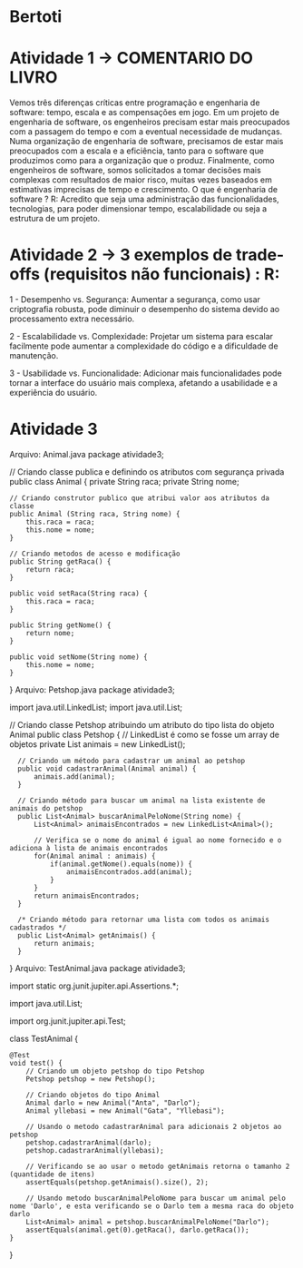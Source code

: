 # Bertoti
# Atividade 1 -> COMENTARIO DO LIVRO

Vemos três diferenças críticas entre programação e engenharia de software: tempo, escala e as compensações em jogo. Em um projeto de engenharia de software, os engenheiros precisam estar mais preocupados com a passagem do tempo e com a eventual necessidade de mudanças. Numa organização de engenharia de software, precisamos de estar mais preocupados com a escala e a eficiência, tanto para o software que produzimos como para a organização que o produz. Finalmente, como engenheiros de software, somos solicitados a tomar decisões mais complexas com resultados de maior risco, muitas vezes baseados em estimativas imprecisas de tempo e crescimento. O que é engenharia de software ? R: Acredito que seja uma administração das funcionalidades, tecnologias, para poder dimensionar tempo, escalabilidade ou seja a estrutura de um projeto.

# Atividade 2 -> 3 exemplos de trade-offs (requisitos não funcionais) : R:

1 - Desempenho vs. Segurança: Aumentar a segurança, como usar criptografia robusta, pode diminuir o desempenho do sistema devido ao processamento extra necessário.

2 - Escalabilidade vs. Complexidade: Projetar um sistema para escalar facilmente pode aumentar a complexidade do código e a dificuldade de manutenção.

3 - Usabilidade vs. Funcionalidade: Adicionar mais funcionalidades pode tornar a interface do usuário mais complexa, afetando a usabilidade e a experiência do usuário.

# Atividade 3

Arquivo: Animal.java
package atividade3;

// Criando classe publica e definindo os atributos com segurança privada
public class Animal {
	private String raca;
	private String nome;
	
	// Criando construtor publico que atribui valor aos atributos da classe
	public Animal (String raca, String nome) {
		this.raca = raca;
		this.nome = nome;
	}

	// Criando metodos de acesso e modificação
	public String getRaca() {
		return raca;
	}

	public void setRaca(String raca) {
		this.raca = raca;
	}

	public String getNome() {
		return nome;
	}

	public void setNome(String nome) {
		this.nome = nome;
	}
		
}
Arquivo: Petshop.java
  package atividade3;
  
  import java.util.LinkedList;
  import java.util.List;
  
  // Criando classe Petshop atribuindo um atributo do tipo lista do objeto Animal
  public class Petshop {
      // LinkedList é como se fosse um array de objetos
      private List<Animal> animais = new LinkedList<Animal>();
      
      // Criando um método para cadastrar um animal ao petshop
      public void cadastrarAnimal(Animal animal) {
          animais.add(animal);
      }
      
      // Criando método para buscar um animal na lista existente de animais do petshop
      public List<Animal> buscarAnimalPeloNome(String nome) {
          List<Animal> animaisEncontrados = new LinkedList<Animal>();
          
          // Verifica se o nome do animal é igual ao nome fornecido e o adiciona à lista de animais encontrados
          for(Animal animal : animais) {
              if(animal.getNome().equals(nome)) {
                  animaisEncontrados.add(animal);
              }
          }
          return animaisEncontrados;
      }
      
      /* Criando método para retornar uma lista com todos os animais cadastrados */
      public List<Animal> getAnimais() {
          return animais;
      }
  }
  Arquivo: TestAnimal.java
  package atividade3;

import static org.junit.jupiter.api.Assertions.*;

import java.util.List;

import org.junit.jupiter.api.Test;

class TestAnimal {

	@Test
	void test() {
		// Criando um objeto petshop do tipo Petshop
		Petshop petshop = new Petshop();
		
		// Criando objetos do tipo Animal
		Animal darlo = new Animal("Anta", "Darlo");
		Animal yllebasi = new Animal("Gata", "Yllebasi");
		
		// Usando o metodo cadastrarAnimal para adicionais 2 objetos ao petshop
		petshop.cadastrarAnimal(darlo);
		petshop.cadastrarAnimal(yllebasi);
		
		// Verificando se ao usar o metodo getAnimais retorna o tamanho 2 (quantidade de itens)
		assertEquals(petshop.getAnimais().size(), 2);
		
		// Usando metodo buscarAnimalPeloNome para buscar um animal pelo nome 'Darlo', e esta verificando se o Darlo tem a mesma raca do objeto darlo
		List<Animal> animal = petshop.buscarAnimalPeloNome("Darlo");
		assertEquals(animal.get(0).getRaca(), darlo.getRaca());
	}

}
